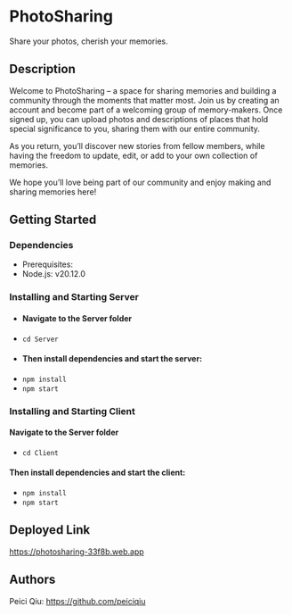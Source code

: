 # PhotoSharing

Share your photos, cherish your memories.

## Description

Welcome to PhotoSharing – a space for sharing memories and building a community through the moments that matter most. Join us by creating an account and become part of a welcoming group of memory-makers. Once signed up, you can upload photos and descriptions of places that hold special significance to you, sharing them with our entire community.

As you return, you’ll discover new stories from fellow members, while having the freedom to update, edit, or add to your own collection of memories.

We hope you’ll love being part of our community and enjoy making and sharing memories here!

## Getting Started

### Dependencies

* Prerequisites:
* Node.js: v20.12.0


### Installing and Starting Server

* #### Navigate to the Server folder
- ` cd Server `


* #### Then install dependencies and start the server:
- ` npm install `
- ` npm start ` 

### Installing and Starting Client

#### Navigate to the Server folder
-  ` cd Client `

#### Then install dependencies and start the client:
- ` npm install `
- ` npm start ` 





## Deployed Link

https://photosharing-33f8b.web.app

## Authors

Peici Qiu: https://github.com/peiciqiu

